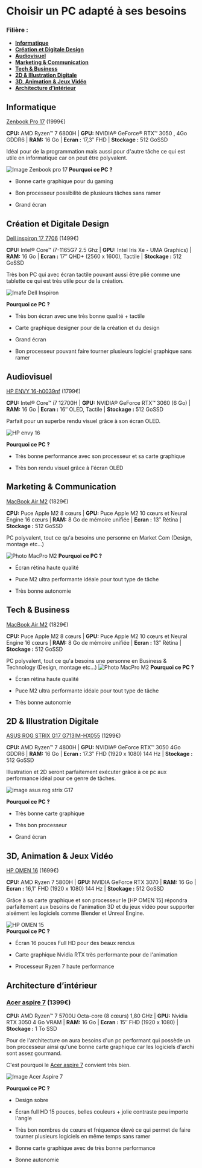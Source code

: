 # Choisir un PC adapté à ses besoins
### Filière :
- **[Informatique](#Informatique)**
- **[Création et Digitale Design](#Creadesign)**
- **[Audiovisuel](#Audiovisuel)**
- **[Marketing & Communication](#Marketcom)**
- **[Tech & Business](#Techbusiness)**
- **[2D & Illustration Digitale](#2D)**
- **[3D, Animation & Jeux Vidéo](#3D)**
- **[Architecture d’intérieur](#Archi)**

## Informatique <a id="Informatique"></a>
[Zenbook Pro 17](https://dlcdnwebimgs.asus.com/gain/da7f527b-fb99-4443-a861-b311161bec95/w800) (1999€)

**CPU:** AMD Ryzen™ 7 6800H | **GPU:**  NVIDIA® GeForce® RTX™ 3050 , 4Go GDDR6 | **RAM:** 16 Go | **Ecran :** 17,3″ FHD | **Stockage :** 512 GoSSD

Idéal pour de la programmation mais aussi pour d'autre tâche ce qui est utile en informatique car on peut être polyvalent.

![Image Zenbook pro 17](https://dlcdnwebimgs.asus.com/gain/da7f527b-fb99-4443-a861-b311161bec95/w800)
**Pourquoi ce PC ?**

- Bonne carte graphique pour du gaming

- Bon processeur possibilité de plusieurs tâches sans ramer

- Grand écran

## Création et Digitale Design <a id="Creadesign"></a>

[Dell inspiron 17 7706](https://www.darty.com/nav/achat/informatique/ordinateur_portable-portable/portable/dell_inspiron_17_i7_16_12_2.html) (1499€)

**CPU:** Intel® Core™ i7-1165G7 2.5 Ghz | **GPU:**  Intel Iris Xe - UMA Graphics) | **RAM:** 16 Go | **Ecran :** 17″ QHD+ (2560 x 1600), Tactile | **Stockage :** 512 GoSSD

Très bon PC qui avec écran tactile pouvant aussi être plié comme une tablette ce qui est très utile pour de la création.

![Imafe Dell Inspiron ](https://image.darty.com/informatique/ordinateur_portable-portable/portable/dell_inspiron_17_i7_16_12_2_s2201287041586A_103850551.jpg)

**Pourquoi ce PC ?**

- Très bon écran avec une très bonne qualité + tactile

- Carte graphique designer pour de la création et du design
- Grand écran
- Bon processeur pouvant faire tourner plusieurs logiciel graphique sans ramer






## Audiovisuel <a id="Audiovisuel"></a>
[HP ENVY 16-h0039nf](https://www.hp.com/fr-fr/shop/product.aspx?id=6k9n9ea&opt=abf&sel=ntb) (1799€)

**CPU:** Intel® Core™ i7 12700H | **GPU:**  NVIDIA® GeForce RTX™ 3060 (6 Go) | **RAM:** 16 Go | **Ecran :** 16″ OLED, Tactile | **Stockage :** 512 GoSSD

Parfait pour un superbe rendu visuel grâce à son écran OLED.

![HP envy 16](https://www.hp.com/fr-fr/shop/Html/Merch/Images/c08253992_1750x1285.jpg)

**Pourquoi ce PC ?**

- Très bonne performance avec son processeur et sa carte graphique

- Très bon rendu visuel grâce à l'écran OLED



## Marketing & Communication <a id="Marketcom"></a>

[MacBook Air M2](https://www.apple.com/fr/shop/buy-mac/macbook-pro/13-pouces-gris-sid%C3%A9ral-puce-apple-m2-avec-cpu-8-c%C5%93urs-et-gpu-10-c%C5%93urs-512go) (1829€)

**CPU:** Puce Apple M2 8 cœurs | **GPU:**  Puce Apple M2 10 cœurs et Neural Engine 16 cœurs | **RAM:** 8 Go de mémoire unifiée | **Ecran :** 13″ Rétina | **Stockage :** 512 GoSSD

PC polyvalent, tout ce qu'a besoins une personne en Market Com (Design, montage etc...)


![Photo MacPro M2](https://store.storeimages.cdn-apple.com/4668/as-images.apple.com/is/mbp-spacegray-gallery2-202206_GEO_EMEA_LANG_FR?wid=4000&hei=3074&fmt=jpeg&qlt=90&.v=1664495933136)
**Pourquoi ce PC ?**

- Écran rétina haute qualité

- Puce M2 ultra performante idéale pour tout type de tâche 
- Très bonne autonomie


## Tech & Business <a id="Techbusiness"></a>

[MacBook Air M2](https://www.apple.com/fr/shop/buy-mac/macbook-pro/13-pouces-gris-sid%C3%A9ral-puce-apple-m2-avec-cpu-8-c%C5%93urs-et-gpu-10-c%C5%93urs-512go) (1829€)

**CPU:** Puce Apple M2 8 cœurs | **GPU:**  Puce Apple M2 10 cœurs et Neural Engine 16 cœurs | **RAM:** 8 Go de mémoire unifiée | **Ecran :** 13″ Rétina | **Stockage :** 512 GoSSD

PC polyvalent, tout ce qu'a besoins une personne en Business & Technology (Design, montage etc...)
![Photo MacPro M2](https://store.storeimages.cdn-apple.com/4668/as-images.apple.com/is/mbp-spacegray-gallery2-202206_GEO_EMEA_LANG_FR?wid=4000&hei=3074&fmt=jpeg&qlt=90&.v=1664495933136)
**Pourquoi ce PC ?**

- Écran rétina haute qualité

- Puce M2 ultra performante idéale pour tout type de tâche 
- Très bonne autonomie



## 2D & Illustration Digitale <a id="2D"></a>
[ASUS ROG STRIX G17 G713IM-HX055](https://www.ldlc.com/fiche/PB00484984.html) (1299€)

**CPU:** AMD Ryzen™ 7 4800H | **GPU:**  NVIDIA® GeForce RTX™ 3050 4Go GDDR6 | **RAM:** 16 Go | **Ecran :** 17.3″ FHD (1920 x 1080) 144 Hz | **Stockage :** 512 GoSSD

Illustration et 2D seront parfaitement exécuter grâce à ce pc aux performance idéal pour ce genre de tâches.

![image asus rog strix G17](https://estore.asus.com/media/catalog/product/a/9/a9812c9b4b79326986996e1d9fdf66a0_1.png?quality=80&bg-color=255,255,255&fit=bounds&height=439&width=439&canvas=439:439&dpr=2%202x)

**Pourquoi ce PC ?**

- Très bonne carte graphique

- Très bon processeur
- Grand écran


## 3D, Animation & Jeux Vidéo <a id="3D"></a>

[HP OMEN 16](https://www.amazon.fr/dp/B09SGJG9KH?tag=3dstation-21&linkCode=ogi&th=1) (1699€)

**CPU:** AMD Ryzen 7 5800H | **GPU:**  NVIDIA GeForce RTX 3070 | **RAM:** 16 Go | **Ecran :** 16,1″ FHD (1920 x 1080) 144 Hz | **Stockage :** 512 GoSSD

Grâce à sa carte graphique et son processeur le [HP OMEN 15] répondra parfaitement aux besoins de l'animation 3D et du jeux vidéo pour supporter aisément les logiciels comme Blender et Unreal Engine.

![HP OMEN 15](https://m.media-amazon.com/images/I/716xJaHEANL._AC_SL1500_.jpg)
<br/>
**Pourquoi ce PC ?**

- Écran 16 pouces Full HD pour des beaux rendus
- Carte graphique Nvidia RTX très performante pour de l'animation 

- Processeur Ryzen 7 haute performance



## Architecture d’intérieur <a id="Archi"></a>

### [Acer aspire 7](https://store.acer.com/fr-fr/acer-aspire-7-ordinateur-portable-a715-42g-noir ) (1399€)
**CPU:** AMD Ryzen™ 7 5700U Octa-core (8 cœurs) 1,80 GHz | **GPU:** Nvidia RTX 3050 4 Go VRAM | **RAM:** 16 Go | **Ecran :** 15″ FHD (1920 x 1080) | **Stockage :** 1 To SSD

Pour de l'architecture on aura besoins d'un pc performant qui possède un bon processeur ainsi qu'une bonne carte graphique car les logiciels d'archi sont assez gourmand.

C'est pourquoi le [Acer aspire 7](https://store.acer.com/fr-fr/acer-aspire-7-ordinateur-portable-a715-42g-noir ) convient très bien.


![Image Acer Aspire 7](https://static2-ecemea.acer.com/media/catalog/product/cache/66b1ced31ce4fdfef29e49f4cbfb354a/_/_/________a__aspire7_a715-42g_fpbl_bk_gallery_02_nh.qdlef.004.png)

**Pourquoi ce PC ?**

- Design sobre
- Écran full HD 15 pouces, belles couleurs + jolie contraste peu importe l'angle
- Très bon nombres de cœurs et fréquence élevé ce qui permet de faire tourner plusieurs logiciels en même temps sans ramer 

- Bonne carte graphique avec de très bonne performance
- Bonne autonomie 
